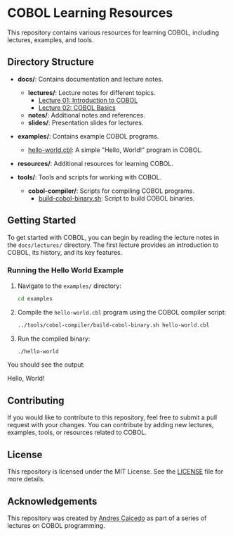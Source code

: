 # COBOL Learning Resources

This repository contains various resources for learning COBOL, including lectures, examples, and tools.

## Directory Structure

- **docs/**: Contains documentation and lecture notes.
  - **lectures/**: Lecture notes for different topics.
    - [Lecture 01: Introduction to COBOL](docs/lectures/lecture-01-intro-to-cobol.md)
    - [Lecture 02: COBOL Basics](docs/lectures/lecture-02-cobol-basics.md)
  - **notes/**: Additional notes and references.
  - **slides/**: Presentation slides for lectures.

- **examples/**: Contains example COBOL programs.
  - [hello-world.cbl](examples/hello-world.cbl): A simple "Hello, World!" program in COBOL.

- **resources/**: Additional resources for learning COBOL.

- **tools/**: Tools and scripts for working with COBOL.
  - **cobol-compiler/**: Scripts for compiling COBOL programs.
    - [build-cobol-binary.sh](tools/cobol-compiler/build-cobol-binary.sh): Script to build COBOL binaries.

## Getting Started

To get started with COBOL, you can begin by reading the lecture notes in the `docs/lectures/` directory. The first lecture provides an introduction to COBOL, its history, and its key features.

### Running the Hello World Example

1. Navigate to the `examples/` directory:

    ```sh
    cd examples
    ```

2. Compile the `hello-world.cbl` program using the COBOL compiler script:

    ```sh
    ../tools/cobol-compiler/build-cobol-binary.sh hello-world.cbl
    ```

3. Run the compiled binary:

    ```sh
    ./hello-world
    ```

You should see the output:
  
Hello, World!

## Contributing

If you would like to contribute to this repository, feel free to submit a pull request with your changes. You can contribute by adding new lectures, examples, tools, or resources related to COBOL.

## License

This repository is licensed under the MIT License. See the [LICENSE](LICENSE) file for more details.

## Acknowledgements

This repository was created by [Andres Caicedo](https://github.com/AndresCdo) as part of a series of lectures on COBOL programming.
